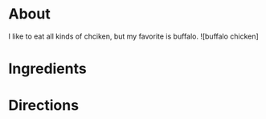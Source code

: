 # About

I like to eat all kinds of chciken, but my favorite is buffalo.
![buffalo chicken]


# Ingredients

# Directions

